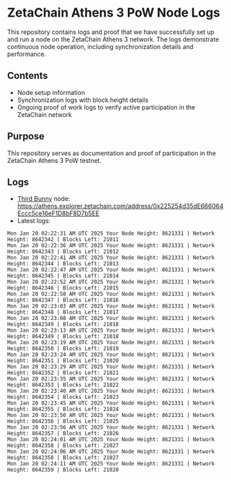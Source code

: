 # ZetaChain Athens 3 PoW Node Logs
This repository contains logs and proof that we have successfully set up and run a node on the ZetaChain Athens 3 network. The logs demonstrate continuous node operation, including synchronization details and performance.

## Contents
- Node setup information
- Synchronization logs with block height details
- Ongoing proof of work logs to verify active participation in the ZetaChain network

## Purpose
This repository serves as documentation and proof of participation in the ZetaChain Athens 3 PoW testnet.

## Logs

- [Third Bunny](https://thirdbunny.xyz/) node: https://athens.explorer.zetachain.com/address/0x225254d35dE666064Eccc5ce16eF1D8bF8D7b5EE
- Latest logs:
```
Mon Jan 20 02:22:31 AM UTC 2025 Your Node Height: 8621331 | Network Height: 8642342 | Blocks Left: 21011
Mon Jan 20 02:22:36 AM UTC 2025 Your Node Height: 8621331 | Network Height: 8642343 | Blocks Left: 21012
Mon Jan 20 02:22:41 AM UTC 2025 Your Node Height: 8621331 | Network Height: 8642344 | Blocks Left: 21013
Mon Jan 20 02:22:47 AM UTC 2025 Your Node Height: 8621331 | Network Height: 8642345 | Blocks Left: 21014
Mon Jan 20 02:22:52 AM UTC 2025 Your Node Height: 8621331 | Network Height: 8642346 | Blocks Left: 21015
Mon Jan 20 02:22:58 AM UTC 2025 Your Node Height: 8621331 | Network Height: 8642347 | Blocks Left: 21016
Mon Jan 20 02:23:03 AM UTC 2025 Your Node Height: 8621331 | Network Height: 8642348 | Blocks Left: 21017
Mon Jan 20 02:23:08 AM UTC 2025 Your Node Height: 8621331 | Network Height: 8642349 | Blocks Left: 21018
Mon Jan 20 02:23:13 AM UTC 2025 Your Node Height: 8621331 | Network Height: 8642349 | Blocks Left: 21018
Mon Jan 20 02:23:19 AM UTC 2025 Your Node Height: 8621331 | Network Height: 8642350 | Blocks Left: 21019
Mon Jan 20 02:23:24 AM UTC 2025 Your Node Height: 8621331 | Network Height: 8642351 | Blocks Left: 21020
Mon Jan 20 02:23:29 AM UTC 2025 Your Node Height: 8621331 | Network Height: 8642352 | Blocks Left: 21021
Mon Jan 20 02:23:35 AM UTC 2025 Your Node Height: 8621331 | Network Height: 8642353 | Blocks Left: 21022
Mon Jan 20 02:23:40 AM UTC 2025 Your Node Height: 8621331 | Network Height: 8642354 | Blocks Left: 21023
Mon Jan 20 02:23:45 AM UTC 2025 Your Node Height: 8621331 | Network Height: 8642355 | Blocks Left: 21024
Mon Jan 20 02:23:50 AM UTC 2025 Your Node Height: 8621331 | Network Height: 8642356 | Blocks Left: 21025
Mon Jan 20 02:23:56 AM UTC 2025 Your Node Height: 8621331 | Network Height: 8642357 | Blocks Left: 21026
Mon Jan 20 02:24:01 AM UTC 2025 Your Node Height: 8621331 | Network Height: 8642358 | Blocks Left: 21027
Mon Jan 20 02:24:06 AM UTC 2025 Your Node Height: 8621331 | Network Height: 8642358 | Blocks Left: 21027
Mon Jan 20 02:24:11 AM UTC 2025 Your Node Height: 8621331 | Network Height: 8642359 | Blocks Left: 21028
```
